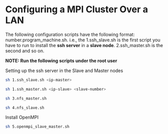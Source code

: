 # Configuring a MPI Cluster Over a LAN

The following configuration scripts have the following format: number.program_machine.sh. i.e., the 1.ssh_slave.sh is the first script you have to run to install the **ssh server** in a **slave node**. 2.ssh_master.sh is the second and so on.

**NOTE: Run the following scripts under the root user**

Setting up the ssh server in the Slave and Master nodes

```sh
sh 1.ssh_slave.sh <ip-master>
```


```sh
sh 1.ssh_master.sh <ip-slave> <slave-number>
```

```sh
sh 3.nfs_master.sh
```

```sh
sh 4.nfs_slave.sh
```

Install OpenMPI 


```sh
sh 5.openmpi_slave_master.sh
```
